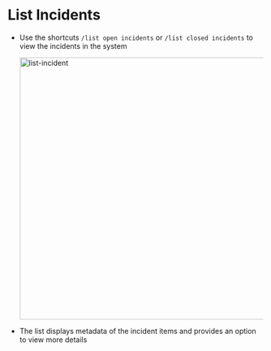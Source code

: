 # List Incidents

- Use the shortcuts `/list open incidents` or `/list closed incidents` to view the incidents in the system

  <img width="516" alt="list-incident" src="https://github.com/user-attachments/assets/e91a5397-a7e0-46e0-a756-fa266cae3425">

- The list displays metadata of the incident items and provides an option to view more details 
